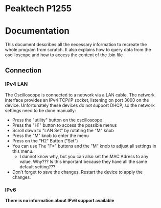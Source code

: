 # Peaktech P1255



# Documentation

This document describes all the necessary information to recreate the whole program from scratch.
It also explains how to query data from the oscilloscope and how to access the content of the .bin file

## Connection

### IPv4 LAN

The Oscilloscope is connected to a network via a LAN cable. The network interface provides an IPv4 TCP/IP socket, listening on port 3000 on the device. Unfortunately these devices do not support DHCP, so the network settings need to be done manually:
- Press the "utility" button on the oscilloscope
- Press the "H1" button to access the possible menus
- Scroll down to "LAN Set" by rotating the "M" knob
- Press the "M" knob to enter the menu
- Press on the "H2" Button ("Set")
- You can use The "F*" buttons and the "M" knob to adjust all settings in this menu.
    - I dunnot know why, but you can also set the MAC Adress to any value. Why??? Is this important because they have all the same default setting???
- Don't forget to save the changes. Restart the device to apply the changes.

### IPv6

**There is no information about IPv6 support available**

